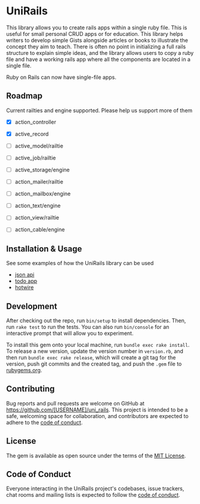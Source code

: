 # UniRails

This library allows you to create rails apps within a single ruby file. This is useful for small personal CRUD apps or for education. This library helps writers to develop simple Gists alongside articles or books to illustrate the concept they aim to teach. There is often no point in initializing a full rails structure to explain simple ideas, and the library allows users to copy a ruby file and have a working rails app where all the components are located in a single file.

Ruby on Rails can now have single-file apps.


## Roadmap

Current railties and engine supported. Please help us support more of them

- [X] action_controller
- [X] active_record
- [ ] active_model/railtie
- [ ] active_job/railtie
- [ ] active_storage/engine
- [ ] action_mailer/railtie
- [ ] action_mailbox/engine
- [ ] action_text/engine
- [ ] action_view/railtie
- [ ] action_cable/engine


## Installation & Usage

See some examples of how the UniRails library can be used

-  [json api](/examples/json_api.rb)
-  [todo app](/examples/todos.rb)
-  [hotwire](/examples/hotwire.rb)

## Development

After checking out the repo, run `bin/setup` to install dependencies. Then, run `rake test` to run the tests. You can also run `bin/console` for an interactive prompt that will allow you to experiment.

To install this gem onto your local machine, run `bundle exec rake install`. To release a new version, update the version number in `version.rb`, and then run `bundle exec rake release`, which will create a git tag for the version, push git commits and the created tag, and push the `.gem` file to [rubygems.org](https://rubygems.org).

## Contributing

Bug reports and pull requests are welcome on GitHub at https://github.com/[USERNAME]/uni_rails. This project is intended to be a safe, welcoming space for collaboration, and contributors are expected to adhere to the [code of conduct](https://github.com/[USERNAME]/uni_rails/blob/main/CODE_OF_CONDUCT.md).

## License

The gem is available as open source under the terms of the [MIT License](https://opensource.org/licenses/MIT).

## Code of Conduct

Everyone interacting in the UniRails project's codebases, issue trackers, chat rooms and mailing lists is expected to follow the [code of conduct](https://github.com/[USERNAME]/uni_rails/blob/main/CODE_OF_CONDUCT.md).
